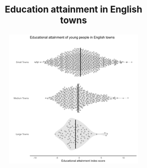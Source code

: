 <h1 align="center">

Education attainment in English towns

</h1>

<p align="center">

<img src="/2024/2024-01-23/2024-01-23_edu_attainment_violin.png" width="80%"/>

</p>
